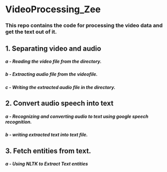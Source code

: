 # VideoProcessing_Zee
### This repo contains the code for processing the video data and get the text out of it.
## 1. Separating video and audio
##### a - Reading the video file from the directory. 
##### b - Extracting audio file from the videofile.
##### c - Writing the extracted audio file in the directory.
## 2. Convert audio speech into text
##### a - Recognizing and converting audio to text using google speech recognition.
##### b - writing extracted text into text file.
## 3. Fetch entities from text.
##### a - Using NLTK to Extract Text entities
